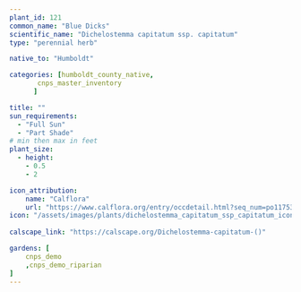 ```yaml
---
plant_id: 121
common_name: "Blue Dicks"
scientific_name: "Dichelostemma capitatum ssp. capitatum"
type: "perennial herb"

native_to: "Humboldt"

categories: [humboldt_county_native,
       cnps_master_inventory
      ]

title: ""
sun_requirements:
  - "Full Sun"
  - "Part Shade"
# min then max in feet
plant_size:
  - height: 
    - 0.5
    - 2

icon_attribution: 
    name: "Calflora"
    url: "https://www.calflora.org/entry/occdetail.html?seq_num=po117536" 
icon: "/assets/images/plants/dichelostemma_capitatum_ssp_capitatum_icon.jpg"
 
calscape_link: "https://calscape.org/Dichelostemma-capitatum-()"

gardens: [ 
    cnps_demo
    ,cnps_demo_riparian
]
---
```

